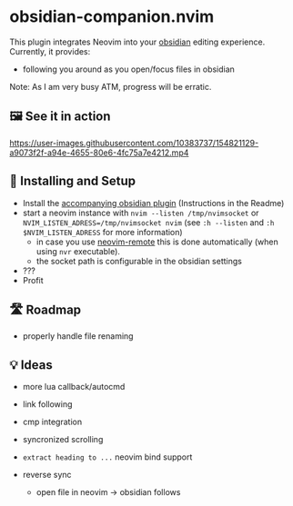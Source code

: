 # obsidian-companion.nvim

This plugin integrates Neovim into your [obsidian](https://obsidian.md/) editing experience. Currently, it provides:
- following you around as you open/focus files in obsidian

Note: As I am very busy ATM, progress will be erratic.

## 🖼️ See it in action
https://user-images.githubusercontent.com/10383737/154821129-a9073f2f-a94e-4655-80e6-4fc75a7e4212.mp4

## 🔧 Installing and Setup

- Install the [accompanying obsidian plugin](https://github.com/B4rc1/obsidian-neovim-companion) (Instructions in the Readme)
- start a neovim instance with `nvim --listen /tmp/nvimsocket` or `NVIM_LISTEN_ADRESS=/tmp/nvimsocket nvim` (see `:h --listen` and `:h $NVIM_LISTEN_ADRESS` for more information)
  - in case you use [neovim-remote](https://github.com/mhinz/neovim-remote) this is done automatically (when using `nvr` executable).
  - the socket path is configurable in the obsidian settings
- ???
- Profit

## 🛣️ Roadmap

- properly handle file renaming

## 💡 Ideas
- more lua callback/autocmd
- link following
- cmp integration
- syncronized scrolling
- `extract heading to ...` neovim bind support

- reverse sync
  - open file in neovim -> obsidian follows
